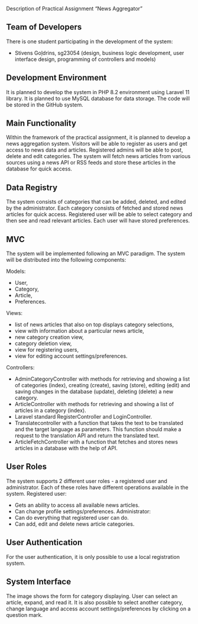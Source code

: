 Description of Practical Assignment “News Aggregator”

Team of Developers
--------------------------------------------------------
There is one student participating in the development of the system:
- Stivens Goļdrins, sg23054 (design, business logic development, user interface design,
programming of controllers and models)

Development Environment
--------------------------------------------------------
It is planned to develop the system in PHP 8.2 environment using Laravel 11 library. It is planned
to use MySQL database for data storage. The code will be stored in the GitHub system.

Main Functionality
--------------------------------------------------------
Within the framework of the practical assignment, it is planned to develop a news aggregation
system. Visitors will be able to register as users and get access to news data and articles.
Registered admins will be able to post, delete and edit categories. The system will fetch news
articles from various sources using a news API or RSS feeds and store these articles in the
database for quick access.

Data Registry
--------------------------------------------------------
The system consists of categories that can be added, deleted, and edited by the administrator. Each
category consists of fetched and stored news articles for quick access. Registered user will be
able to select category and then see and read relevant articles. Each user will have stored
preferences.

MVC
--------------------------------------------------------
The system will be implemented following an MVC paradigm. The system will be distributed into
the following components:

Models:

- User,
- Category,
- Article,
- Preferences.
  
Views:

- list of news articles that also on top displays category selections,
- view with information about a particular news article,
- new category creation view,
- category deletion view,
- view for registering users,
- view for editing account settings/preferences.
  
Controllers:

- AdminCategoryController with methods for retrieving and showing a list of categories
(index), creating (create), saving (store), editing (edit) and saving changes in the
database (update), deleting (delete) a new category.
- ArticleController with methods for retrieving and showing a list of articles in a category
(index).
- Laravel standard RegisterController and LoginController.
- Translatecontroller with a function that takes the text to be translated and the target
language as parameters. This function should make a request to the translation API and
return the translated text.
- ArticleFetchController with a function that fetches and stores news articles in a
database with the help of API.

User Roles
--------------------------------------------------------
The system supports 2 different user roles - a registered user and administrator. Each of these
roles have different operations available in the system.
Registered user:
- Gets an ability to access all available news articles.
- Can change profile settings/preferences.
Administrator:
- Can do everything that registered user can do.
- Can add, edit and delete news article categories.
  
User Authentication
--------------------------------------------------------
For the user authentication, it is only possible to use a local registration system.

System Interface
--------------------------------------------------------
The image shows the form for category displaying. User can select an article, expand, and read
it. It is also possible to select another category, change language and access account
settings/preferences by clicking on a question mark.
